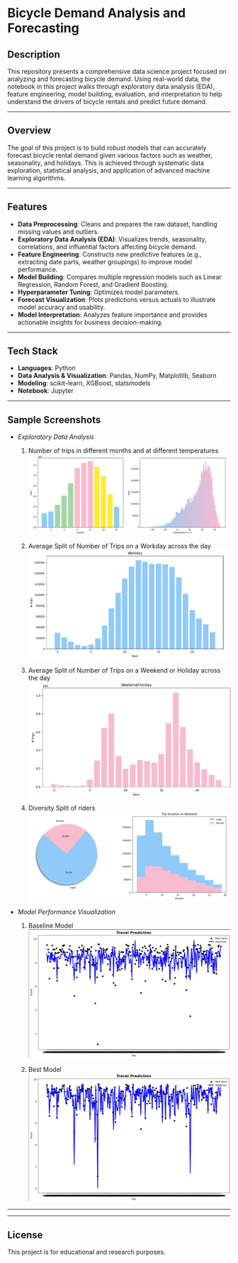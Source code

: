 # Bicycle Demand Analysis and Forecasting

## Description

This repository presents a comprehensive data science project focused on analyzing and forecasting bicycle demand. Using real-world data, the notebook in this project walks through exploratory data analysis (EDA), feature engineering, model building, evaluation, and interpretation to help understand the drivers of bicycle rentals and predict future demand.

---

## Overview

The goal of this project is to build robust models that can accurately forecast bicycle rental demand given various factors such as weather, seasonality, and holidays. This is achieved through systematic data exploration, statistical analysis, and application of advanced machine learning algorithms.

---

## Features

- **Data Preprocessing**: Cleans and prepares the raw dataset, handling missing values and outliers.
- **Exploratory Data Analysis (EDA)**: Visualizes trends, seasonality, correlations, and influential factors affecting bicycle demand.
- **Feature Engineering**: Constructs new predictive features (e.g., extracting date parts, weather groupings) to improve model performance.
- **Model Building**: Compares multiple regression models such as Linear Regression, Random Forest, and Gradient Boosting.
- **Hyperparameter Tuning**: Optimizes model parameters.
- **Forecast Visualization**: Plots predictions versus actuals to illustrate model accuracy and usability.
- **Model Interpretation**: Analyzes feature importance and provides actionable insights for business decision-making.

---

## Tech Stack

- **Languages**: Python
- **Data Analysis & Visualization**: Pandas, NumPy, Matplotlib, Seaborn
- **Modeling**: scikit-learn, XGBoost, statsmodels
- **Notebook**: Jupyter

---

## Sample Screenshots

- *Exploratory Data Analysis*
  1) Number of trips in different months and at different temperatures
  ![EDA Screenshot_1](screenshots/month_temp.png)

  2) Average Split of Number of Trips on a Workday across the day
  ![EDA Screenshot_2](screenshots/workday.png)

  3) Average Split of Number of Trips on a Weekend or Holiday across the day
  ![EDA Screenshot_3](screenshots/weekend_holiday.png)
     
  4) Diversity Split of riders
  ![EDA Screenshot_4](screenshots/diversity.png)

- *Model Performance Visualization*
  1) Baseline Model 
  ![Model_1 Screenshot](screenshots/baseline.png)

  2) Best Model 
  ![Model_@ Screenshot](screenshots/best.png)

---
---

## License

This project is for educational and research purposes.
